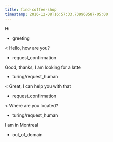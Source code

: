 ```yaml
---
title: find-coffee-shop
timestamp: 2016-12-08T16:57:33.739968587-05:00
---
```


Hi
* greeting

< Hello, how are you?
* request_confirmation

Good, thanks, I am looking for a latte
* turing/request_human

< Great, I can help you with that
* request_confirmation

< Where are you located?
* turing/request_human

I am in Montreal
* out_of_domain
